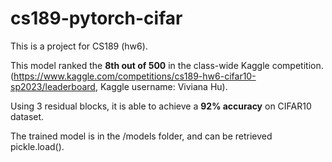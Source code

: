# cs189-pytorch-cifar

This is a project for CS189 (hw6). 

This model ranked the **8th out of 500** in the class-wide Kaggle competition. 
(https://www.kaggle.com/competitions/cs189-hw6-cifar10-sp2023/leaderboard, Kaggle username: Viviana Hu).

Using 3 residual blocks, it is able to achieve a **92% accuracy** on CIFAR10 dataset. 

The trained model is in the /models folder, and can be retrieved pickle.load().
